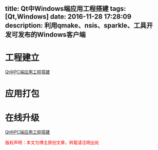 title: Qt中Windows端应用工程搭建
tags: [Qt,Windows]
date: 2016-11-28 17:28:09
description: 利用qmake、nsis、sparkle、工具开发可发布的Windows客户端
---

# 工程建立

[Qt中PC端应用工程搭建](http://peter517.github.io/2016/11/28/Qt%E4%B8%ADPC%E7%AB%AF%E5%BA%94%E7%94%A8%E5%B7%A5%E7%A8%8B%E6%90%AD%E5%BB%BA/#工程建立)

# 应用打包

# 在线升级

[Qt中PC端应用工程搭建](http://peter517.github.io/2016/11/28/Qt%E4%B8%ADPC%E7%AB%AF%E5%BA%94%E7%94%A8%E5%B7%A5%E7%A8%8B%E6%90%AD%E5%BB%BA/#在线升级)


<font color="#FF0000">版权声明：本文为博主原创文章，转载请注明出处</font>
